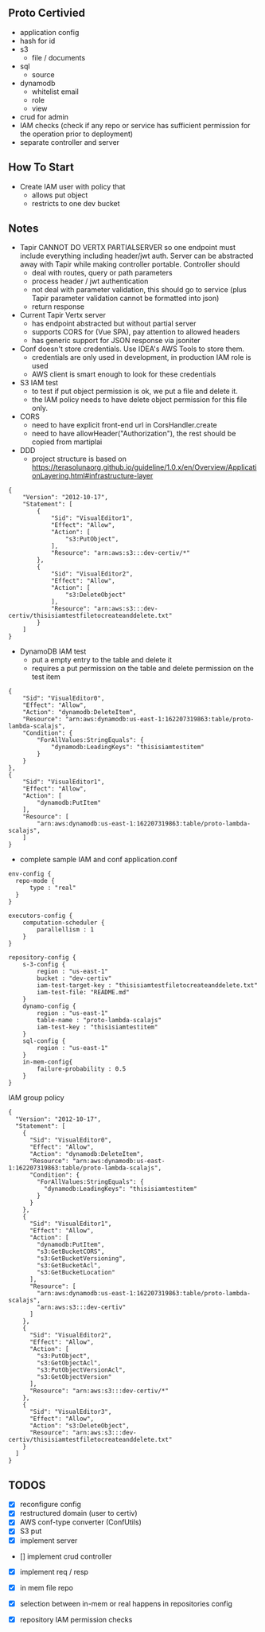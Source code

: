 ## Proto Certivied

- application config
- hash for id
- s3
    - file / documents
- sql
    - source
- dynamodb
    - whitelist email 
    - role
    - view
- crud for admin
- IAM checks (check if any repo or service has sufficient permission for the operation prior to deployment)
- separate controller and server


## How To Start

- Create IAM user with policy that 
    - allows put object
    - restricts to one dev bucket  

## Notes

- Tapir CANNOT DO VERTX PARTIALSERVER so one endpoint must include everything including header/jwt auth. Server can be abstracted away with Tapir while making controller portable. Controller should
    - deal with routes, query or path parameters
    - process header / jwt authentication
    - not deal with parameter validation, this should go to service (plus Tapir parameter validation cannot be formatted into json)
    - return response  
- Current Tapir Vertx server
    - has endpoint abstracted but without partial server
    - supports CORS for (Vue SPA), pay attention to allowed headers
    - has generic support for JSON response via jsoniter
- Conf doesn't store credentials. Use IDEA's AWS Tools to store them. 
    - credentials are only used in development, in production IAM role is used
    - AWS client is smart enough to look for these credentials
- S3 IAM test
    - to test if put object permission is ok, we put a file and delete it. 
    - the IAM policy needs to have delete object permission for this file only.
- CORS
    - need to have explicit front-end url in CorsHandler.create
    - need to have allowHeader("Authorization"), the rest should be copied from martiplai
- DDD
    - project structure is based on https://terasolunaorg.github.io/guideline/1.0.x/en/Overview/ApplicationLayering.html#infrastructure-layer
```
{
    "Version": "2012-10-17",
    "Statement": [
        {
            "Sid": "VisualEditor1",
            "Effect": "Allow",
            "Action": [
                "s3:PutObject",
            ],
            "Resource": "arn:aws:s3:::dev-certiv/*"
        },
        {
            "Sid": "VisualEditor2",
            "Effect": "Allow",
            "Action": [
                "s3:DeleteObject"
            ],
            "Resource": "arn:aws:s3:::dev-certiv/thisisiamtestfiletocreateanddelete.txt"
        }
    ]
}
``` 
- DynamoDB IAM test
    - put a empty entry to the table and delete it
    - requires a put permission on the table and delete permission on the test item

```
{
    "Sid": "VisualEditor0",
    "Effect": "Allow",
    "Action": "dynamodb:DeleteItem",
    "Resource": "arn:aws:dynamodb:us-east-1:162207319863:table/proto-lambda-scalajs",
    "Condition": {
        "ForAllValues:StringEquals": {
            "dynamodb:LeadingKeys": "thisisiamtestitem"
        }
    }
},
{
    "Sid": "VisualEditor1",
    "Effect": "Allow",
    "Action": [
        "dynamodb:PutItem"
    ],
    "Resource": [
        "arn:aws:dynamodb:us-east-1:162207319863:table/proto-lambda-scalajs",
    ]
}
``` 

- complete sample IAM and conf
application.conf
```
env-config {
  repo-mode {
      type : "real"
  }
}

executors-config {
    computation-scheduler {
        parallellism : 1
    }
}

repository-config {
    s-3-config {
        region : "us-east-1"
        bucket : "dev-certiv"
        iam-test-target-key : "thisisiamtestfiletocreateanddelete.txt"
        iam-test-file: "README.md"
    }
    dynamo-config {
        region : "us-east-1"
        table-name : "proto-lambda-scalajs"
        iam-test-key : "thisisiamtestitem"
    }
    sql-config {
        region : "us-east-1"
    }
    in-mem-config{
        failure-probability : 0.5
    }
}
```

IAM group policy
```
{
  "Version": "2012-10-17",
  "Statement": [
    {
      "Sid": "VisualEditor0",
      "Effect": "Allow",
      "Action": "dynamodb:DeleteItem",
      "Resource": "arn:aws:dynamodb:us-east-1:162207319863:table/proto-lambda-scalajs",
      "Condition": {
        "ForAllValues:StringEquals": {
          "dynamodb:LeadingKeys": "thisisiamtestitem"
        }
      }
    },
    {
      "Sid": "VisualEditor1",
      "Effect": "Allow",
      "Action": [
        "dynamodb:PutItem",
        "s3:GetBucketCORS",
        "s3:GetBucketVersioning",
        "s3:GetBucketAcl",
        "s3:GetBucketLocation"
      ],
      "Resource": [
        "arn:aws:dynamodb:us-east-1:162207319863:table/proto-lambda-scalajs",
        "arn:aws:s3:::dev-certiv"
      ]
    },
    {
      "Sid": "VisualEditor2",
      "Effect": "Allow",
      "Action": [
        "s3:PutObject",
        "s3:GetObjectAcl",
        "s3:PutObjectVersionAcl",
        "s3:GetObjectVersion"
      ],
      "Resource": "arn:aws:s3:::dev-certiv/*"
    },
    {
      "Sid": "VisualEditor3",
      "Effect": "Allow",
      "Action": "s3:DeleteObject",
      "Resource": "arn:aws:s3:::dev-certiv/thisisiamtestfiletocreateanddelete.txt"
    }
  ]
}

```

## TODOS

- [x] reconfigure config
- [x] restructured domain (user to certiv)
- [x] AWS conf-type converter (ConfUtils)
- [x] S3 put
- [x] implement server
- [] implement crud controller
- [x] implement req / resp
- [x] in mem file repo 
- [x] selection between in-mem or real happens in repositories config
- [x] repository IAM permission checks
 